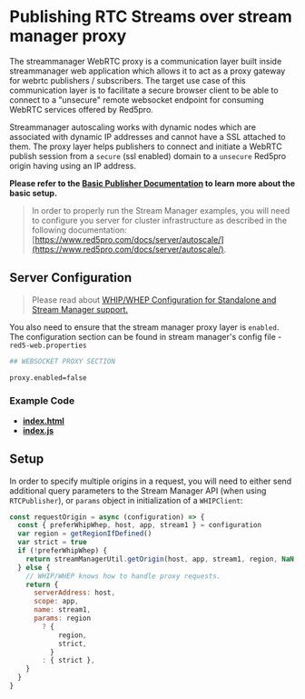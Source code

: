 # Publishing RTC Streams over stream manager proxy

The streammanager WebRTC proxy is a communication layer built inside streammanager web application which allows it to act as a proxy gateway for webrtc publishers / subscribers. The target use case of this communication layer is to facilitate a secure browser client to be able to connect to a "unsecure" remote websocket endpoint for consuming WebRTC services offered by Red5pro.

Streammanager autoscaling works with dynamic nodes which are associated with dynamic IP addresses and cannot have a SSL attached to them. The proxy layer helps publishers to connect and initiate a WebRTC publish session from a `secure` (ssl enabled) domain to a `unsecure` Red5pro origin having using an IP address.

**Please refer to the [Basic Publisher Documentation](../publishStreamManagerProcy/README.md) to learn more about the basic setup.**

> In order to properly run the Stream Manager examples, you will need to configure you server for cluster infrastructure as described in the following documentation: [https://www.red5pro.com/docs/server/autoscale/](https://www.red5pro.com/docs/server/autoscale/).

## Server Configuration

> Please read about [WHIP/WHEP Configuration for Standalone and Stream Manager support.](https://www.red5pro.com/docs/special/user-guide/whip-whep-configuration/)

You also need to ensure that the stream manager proxy layer is `enabled`. The configuration section can be found in stream manager's config file - `red5-web.properties`

```sh
## WEBSOCKET PROXY SECTION

proxy.enabled=false
```

### Example Code

- **[index.html](index.html)**
- **[index.js](index.js)**

## Setup

In order to specify multiple origins in a request, you will need to either send additional query parameters to the Stream Manager API (when using `RTCPublisher`), or `params` object in initialization of a `WHIPClient`:

```js
const requestOrigin = async (configuration) => {
  const { preferWhipWhep, host, app, stream1 } = configuration
  var region = getRegionIfDefined()
  var strict = true
  if (!preferWhipWhep) {
    return streamManagerUtil.getOrigin(host, app, stream1, region, NaN, strict)
  } else {
    // WHIP/WHEP knows how to handle proxy requests.
    return {
      serverAddress: host,
      scope: app,
      name: stream1,
      params: region
        ? {
            region,
            strict,
          }
        : { strict },
    }
  }
}
```
